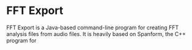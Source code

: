 FFT Export
=========

FFT Export is a Java-based command-line program for creating FFT analysis files from audio files. It is heavily based on Spanform, 
the C++ program for 
